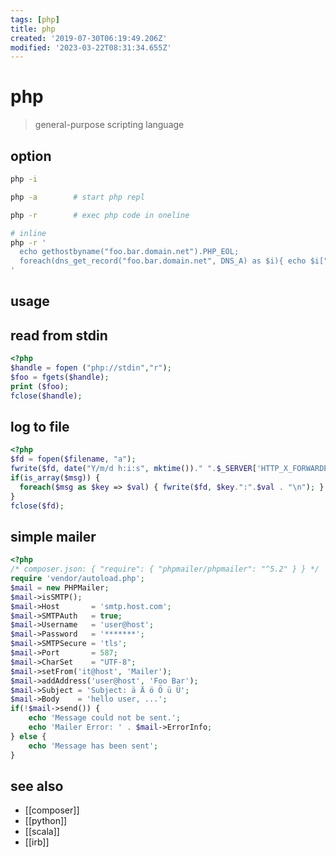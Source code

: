 ```yaml
---
tags: [php]
title: php
created: '2019-07-30T06:19:49.206Z'
modified: '2023-03-22T08:31:34.655Z'
---
```


# php

> general-purpose scripting language

## option

```sh
php -i 

php -a        # start php repl

php -r        # exec php code in oneline

# inline
php -r '
  echo gethostbyname("foo.bar.domain.net").PHP_EOL; 
  foreach(dns_get_record("foo.bar.domain.net", DNS_A) as $i){ echo $i["ip"].PHP_EOL; };
'
```

## usage

## read from stdin

```php
<?php
$handle = fopen ("php://stdin","r");
$foo = fgets($handle);
print ($foo);
fclose($handle);
```

## log to file

```php
<?php
$fd = fopen($filename, "a");
fwrite($fd, date("Y/m/d h:i:s", mktime())." ".$_SERVER['HTTP_X_FORWARDED_FOR'].PHP_EOL);
if(is_array($msg)) {
  foreach($msg as $key => $val) { fwrite($fd, $key.":".$val . "\n"); }
}
fclose($fd);
```

## simple mailer

```php
<?php
/* composer.json: { "require": { "phpmailer/phpmailer": "^5.2" } } */
require 'vendor/autoload.php';
$mail = new PHPMailer;
$mail->isSMTP();
$mail->Host       = 'smtp.host.com';
$mail->SMTPAuth   = true;
$mail->Username   = 'user@host';
$mail->Password   = '*******';
$mail->SMTPSecure = 'tls';
$mail->Port       = 587;
$mail->CharSet    = "UTF-8";
$mail->setFrom('it@host', 'Mailer');
$mail->addAddress('user@host', 'Foo Bar');
$mail->Subject = 'Subject: ä Ä ö Ö ü Ü';
$mail->Body    = 'hello user, ...';
if(!$mail->send()) {
    echo 'Message could not be sent.';
    echo 'Mailer Error: ' . $mail->ErrorInfo;
} else {
    echo 'Message has been sent';
}
```

## see also

- [[composer]]
- [[python]]
- [[scala]]
- [[irb]]
